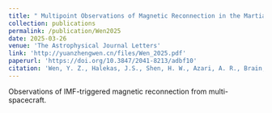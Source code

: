 ```yaml
---
title: " Multipoint Observations of Magnetic Reconnection in the Martian Magnetotail Triggered by an Interplanetary Magnetic Field Rotation"
collection: publications
permalink: /publication/Wen2025
date: 2025-03-26
venue: 'The Astrophysical Journal Letters'
link: 'http://yuanzhengwen.cn/files/Wen_2025.pdf'
paperurl: 'https://doi.org/10.3847/2041-8213/adbf10'
citation: 'Wen, Y. Z., Halekas, J.S., Shen, H. W., Azari, A. R., Brain, D. A., Dong, Y.X., Mitchell, D. L., Mazelle, C. X., Espley, J. R., and McFadden, J. P. (2025). Multipoint Observations of Magnetic Reconnection in the Martian Magnetotail Triggered by an Interplanetary Magnetic Field Rotation. 982 L42. https://doi.org/10.3847/2041-8213/adbf10'
---
```

Observations of IMF-triggered magnetic reconnection from multi-spacecraft.
